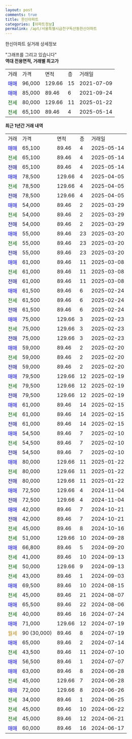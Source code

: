 ```yaml
---
layout: post
comments: true
title: 한신아파트
categories: [아파트정보]
permalink: /apt/서울특별시금천구독산동한신아파트
---
```


한신아파트 실거래 상세정보

<script type="text/javascript">
  google.charts.load('current', {'packages':['line', 'corechart']});
  google.charts.setOnLoadCallback(drawChart);

  function drawChart() {
    var data = new google.visualization.DataTable();
    data.addColumn('date', '거래일');
    data.addColumn('number', "매매");
    data.addColumn('number', "전세");
    data.addColumn('number', "전매");

    data.addRows([[new Date(Date.parse("2025-05-14")), 65100, null, null], [new Date(Date.parse("2025-05-14")), null, 65100, null], [new Date(Date.parse("2025-05-14")), null, null, 65100], [new Date(Date.parse("2025-04-05")), 78500, null, null], [new Date(Date.parse("2025-04-05")), null, 78500, null], [new Date(Date.parse("2025-04-05")), null, null, 78500], [new Date(Date.parse("2025-03-29")), 54000, null, null], [new Date(Date.parse("2025-03-29")), null, 54000, null], [new Date(Date.parse("2025-03-29")), null, null, 54000], [new Date(Date.parse("2025-03-20")), 55000, null, null], [new Date(Date.parse("2025-03-20")), null, 55000, null], [new Date(Date.parse("2025-03-20")), null, null, 55000], [new Date(Date.parse("2025-03-08")), 61000, null, null], [new Date(Date.parse("2025-03-08")), null, 61000, null], [new Date(Date.parse("2025-03-08")), null, null, 61000], [new Date(Date.parse("2025-02-24")), 61500, null, null], [new Date(Date.parse("2025-02-24")), null, 61500, null], [new Date(Date.parse("2025-02-24")), null, null, 61500], [new Date(Date.parse("2025-02-23")), 75000, null, null], [new Date(Date.parse("2025-02-23")), null, 75000, null], [new Date(Date.parse("2025-02-23")), null, null, 75000], [new Date(Date.parse("2025-02-20")), 59000, null, null], [new Date(Date.parse("2025-02-20")), null, 59000, null], [new Date(Date.parse("2025-02-20")), null, null, 59000], [new Date(Date.parse("2025-02-19")), 79500, null, null], [new Date(Date.parse("2025-02-19")), null, 79500, null], [new Date(Date.parse("2025-02-19")), null, null, 79500], [new Date(Date.parse("2025-02-15")), 61000, null, null], [new Date(Date.parse("2025-02-15")), null, 61000, null], [new Date(Date.parse("2025-02-15")), null, null, 61000], [new Date(Date.parse("2025-02-10")), 54500, null, null], [new Date(Date.parse("2025-02-10")), null, 54500, null], [new Date(Date.parse("2025-02-10")), null, null, 54500], [new Date(Date.parse("2025-01-22")), 80000, null, null], [new Date(Date.parse("2025-01-22")), null, 80000, null], [new Date(Date.parse("2025-01-22")), null, null, 80000], [new Date(Date.parse("2024-11-04")), 72500, null, null], [new Date(Date.parse("2024-11-04")), null, null, 72500], [new Date(Date.parse("2024-10-21")), 42000, null, null], [new Date(Date.parse("2024-10-21")), null, null, 42000], [new Date(Date.parse("2024-10-16")), null, 45000, null], [new Date(Date.parse("2024-09-28")), null, 51000, null], [new Date(Date.parse("2024-09-20")), 66800, null, null], [new Date(Date.parse("2024-09-13")), null, 41000, null], [new Date(Date.parse("2024-09-13")), null, 50000, null], [new Date(Date.parse("2024-09-03")), null, 43000, null], [new Date(Date.parse("2024-08-15")), 69500, null, null], [new Date(Date.parse("2024-08-07")), null, 45000, null], [new Date(Date.parse("2024-08-06")), 65500, null, null], [new Date(Date.parse("2024-07-24")), null, 40000, null], [new Date(Date.parse("2024-07-19")), 71000, null, null], [new Date(Date.parse("2024-07-19")), null, null, null], [new Date(Date.parse("2024-07-14")), 65000, null, null], [new Date(Date.parse("2024-07-10")), null, 43500, null], [new Date(Date.parse("2024-07-07")), 56500, null, null], [new Date(Date.parse("2024-06-28")), 63000, null, null], [new Date(Date.parse("2024-06-28")), null, 45000, null], [new Date(Date.parse("2024-06-26")), 72000, null, null], [new Date(Date.parse("2024-06-25")), null, 34000, null], [new Date(Date.parse("2024-06-22")), null, 45000, null], [new Date(Date.parse("2024-06-21")), null, 45000, null], [new Date(Date.parse("2024-06-17")), 60000, null, null]]);

    var options = {
      hAxis: {
        format: 'yyyy/MM/dd'
      },    
      lineWidth: 0,
      pointsVisible: true,    
      title: '최근 1년간 유형별 실거래가 분포',
      legend: { position: 'bottom' }
    };

    var formatter = new google.visualization.NumberFormat({pattern:'###,###'} );
    formatter.format(data, 1);
    formatter.format(data, 2);
    
    setTimeout(function() {
        var chart = new google.visualization.LineChart(document.getElementById('columnchart_material'));
        chart.draw(data, (options));
        document.getElementById('loading').style.display = 'none';
    }, 200);
  }
</script>


<div id="loading" style="z-index:20; display: block; margin-left: 0px">"그래프를 그리고 있습니다"</div>
<div id="columnchart_material" style="width: 95%; margin-left: 0px; display: block"></div>
<!-- contents start -->
<b>역대 전용면적, 거래별 최고가</b>
<table class="sortable">
    <tr>
      <td>거래</td>
      <td>가격</td>
      <td>면적</td>
      <td>층</td>
      <td>거래일</td>
    </tr>
        <tr>
          <td><a style="color: blue">매매</a></td>
          <td>96,000</td>
          <td>129.66</td>
          <td>15</td>
          <td>2021-07-09</td>
        </tr>            <tr>
          <td><a style="color: blue">매매</a></td>
          <td>85,000</td>
          <td>89.46</td>
          <td>6</td>
          <td>2021-09-24</td>
        </tr>        
        <tr>
              <td><a style="color: darkgreen">전세</a></td>
              <td>80,000</td>
              <td>129.66</td>
              <td>11</td>
              <td>2025-01-22</td>
            </tr>            <tr>
              <td><a style="color: darkgreen">전세</a></td>
              <td>65,100</td>
              <td>89.46</td>
              <td>4</td>
              <td>2025-05-14</td>
            </tr>        
    
</table>

<b>최근 1년간 거래 내역</b>

<table class="sortable">
    <tr>
      <td>거래</td>
      <td>가격</td>
      <td>면적</td>
      <td>층</td>
      <td>거래일</td>
    </tr>
    <tr>
      <td><a style="color: blue">매매</a></td>
      <td>65,100</td>
      <td>89.46</td>
      <td>4</td>
      <td>2025-05-14</td>
    </tr>          <tr>
      <td><a style="color: darkgreen">전세</a></td>
      <td>65,100</td>
      <td>89.46</td>
      <td>4</td>
      <td>2025-05-14</td>
    </tr>          <tr>
      <td><a style="color: darkblue">전매</a></td>
      <td>65,100</td>
      <td>89.46</td>
      <td>4</td>
      <td>2025-05-14</td>
    </tr>          <tr>
      <td><a style="color: blue">매매</a></td>
      <td>78,500</td>
      <td>129.66</td>
      <td>4</td>
      <td>2025-04-05</td>
    </tr>          <tr>
      <td><a style="color: darkgreen">전세</a></td>
      <td>78,500</td>
      <td>129.66</td>
      <td>4</td>
      <td>2025-04-05</td>
    </tr>          <tr>
      <td><a style="color: darkblue">전매</a></td>
      <td>78,500</td>
      <td>129.66</td>
      <td>4</td>
      <td>2025-04-05</td>
    </tr>          <tr>
      <td><a style="color: blue">매매</a></td>
      <td>54,000</td>
      <td>89.46</td>
      <td>2</td>
      <td>2025-03-29</td>
    </tr>          <tr>
      <td><a style="color: darkgreen">전세</a></td>
      <td>54,000</td>
      <td>89.46</td>
      <td>2</td>
      <td>2025-03-29</td>
    </tr>          <tr>
      <td><a style="color: darkblue">전매</a></td>
      <td>54,000</td>
      <td>89.46</td>
      <td>2</td>
      <td>2025-03-29</td>
    </tr>          <tr>
      <td><a style="color: blue">매매</a></td>
      <td>55,000</td>
      <td>89.46</td>
      <td>23</td>
      <td>2025-03-20</td>
    </tr>          <tr>
      <td><a style="color: darkgreen">전세</a></td>
      <td>55,000</td>
      <td>89.46</td>
      <td>23</td>
      <td>2025-03-20</td>
    </tr>          <tr>
      <td><a style="color: darkblue">전매</a></td>
      <td>55,000</td>
      <td>89.46</td>
      <td>23</td>
      <td>2025-03-20</td>
    </tr>          <tr>
      <td><a style="color: blue">매매</a></td>
      <td>61,000</td>
      <td>89.46</td>
      <td>11</td>
      <td>2025-03-08</td>
    </tr>          <tr>
      <td><a style="color: darkgreen">전세</a></td>
      <td>61,000</td>
      <td>89.46</td>
      <td>11</td>
      <td>2025-03-08</td>
    </tr>          <tr>
      <td><a style="color: darkblue">전매</a></td>
      <td>61,000</td>
      <td>89.46</td>
      <td>11</td>
      <td>2025-03-08</td>
    </tr>          <tr>
      <td><a style="color: blue">매매</a></td>
      <td>61,500</td>
      <td>89.46</td>
      <td>6</td>
      <td>2025-02-24</td>
    </tr>          <tr>
      <td><a style="color: darkgreen">전세</a></td>
      <td>61,500</td>
      <td>89.46</td>
      <td>6</td>
      <td>2025-02-24</td>
    </tr>          <tr>
      <td><a style="color: darkblue">전매</a></td>
      <td>61,500</td>
      <td>89.46</td>
      <td>6</td>
      <td>2025-02-24</td>
    </tr>          <tr>
      <td><a style="color: blue">매매</a></td>
      <td>75,000</td>
      <td>129.66</td>
      <td>3</td>
      <td>2025-02-23</td>
    </tr>          <tr>
      <td><a style="color: darkgreen">전세</a></td>
      <td>75,000</td>
      <td>129.66</td>
      <td>3</td>
      <td>2025-02-23</td>
    </tr>          <tr>
      <td><a style="color: darkblue">전매</a></td>
      <td>75,000</td>
      <td>129.66</td>
      <td>3</td>
      <td>2025-02-23</td>
    </tr>          <tr>
      <td><a style="color: blue">매매</a></td>
      <td>59,000</td>
      <td>89.46</td>
      <td>2</td>
      <td>2025-02-20</td>
    </tr>          <tr>
      <td><a style="color: darkgreen">전세</a></td>
      <td>59,000</td>
      <td>89.46</td>
      <td>2</td>
      <td>2025-02-20</td>
    </tr>          <tr>
      <td><a style="color: darkblue">전매</a></td>
      <td>59,000</td>
      <td>89.46</td>
      <td>2</td>
      <td>2025-02-20</td>
    </tr>          <tr>
      <td><a style="color: blue">매매</a></td>
      <td>79,500</td>
      <td>129.66</td>
      <td>12</td>
      <td>2025-02-19</td>
    </tr>          <tr>
      <td><a style="color: darkgreen">전세</a></td>
      <td>79,500</td>
      <td>129.66</td>
      <td>12</td>
      <td>2025-02-19</td>
    </tr>          <tr>
      <td><a style="color: darkblue">전매</a></td>
      <td>79,500</td>
      <td>129.66</td>
      <td>12</td>
      <td>2025-02-19</td>
    </tr>          <tr>
      <td><a style="color: blue">매매</a></td>
      <td>61,000</td>
      <td>89.46</td>
      <td>14</td>
      <td>2025-02-15</td>
    </tr>          <tr>
      <td><a style="color: darkgreen">전세</a></td>
      <td>61,000</td>
      <td>89.46</td>
      <td>14</td>
      <td>2025-02-15</td>
    </tr>          <tr>
      <td><a style="color: darkblue">전매</a></td>
      <td>61,000</td>
      <td>89.46</td>
      <td>14</td>
      <td>2025-02-15</td>
    </tr>          <tr>
      <td><a style="color: blue">매매</a></td>
      <td>54,500</td>
      <td>89.46</td>
      <td>7</td>
      <td>2025-02-10</td>
    </tr>          <tr>
      <td><a style="color: darkgreen">전세</a></td>
      <td>54,500</td>
      <td>89.46</td>
      <td>7</td>
      <td>2025-02-10</td>
    </tr>          <tr>
      <td><a style="color: darkblue">전매</a></td>
      <td>54,500</td>
      <td>89.46</td>
      <td>7</td>
      <td>2025-02-10</td>
    </tr>          <tr>
      <td><a style="color: blue">매매</a></td>
      <td>80,000</td>
      <td>129.66</td>
      <td>11</td>
      <td>2025-01-22</td>
    </tr>          <tr>
      <td><a style="color: darkgreen">전세</a></td>
      <td>80,000</td>
      <td>129.66</td>
      <td>11</td>
      <td>2025-01-22</td>
    </tr>          <tr>
      <td><a style="color: darkblue">전매</a></td>
      <td>80,000</td>
      <td>129.66</td>
      <td>11</td>
      <td>2025-01-22</td>
    </tr>          <tr>
      <td><a style="color: blue">매매</a></td>
      <td>72,500</td>
      <td>129.66</td>
      <td>4</td>
      <td>2024-11-04</td>
    </tr>          <tr>
      <td><a style="color: darkblue">전매</a></td>
      <td>72,500</td>
      <td>129.66</td>
      <td>4</td>
      <td>2024-11-04</td>
    </tr>          <tr>
      <td><a style="color: blue">매매</a></td>
      <td>42,000</td>
      <td>89.46</td>
      <td>7</td>
      <td>2024-10-21</td>
    </tr>          <tr>
      <td><a style="color: darkblue">전매</a></td>
      <td>42,000</td>
      <td>89.46</td>
      <td>7</td>
      <td>2024-10-21</td>
    </tr>          <tr>
      <td><a style="color: darkgreen">전세</a></td>
      <td>45,000</td>
      <td>89.46</td>
      <td>8</td>
      <td>2024-10-16</td>
    </tr>          <tr>
      <td><a style="color: darkgreen">전세</a></td>
      <td>51,000</td>
      <td>129.66</td>
      <td>10</td>
      <td>2024-09-28</td>
    </tr>          <tr>
      <td><a style="color: blue">매매</a></td>
      <td>66,800</td>
      <td>89.46</td>
      <td>5</td>
      <td>2024-09-20</td>
    </tr>          <tr>
      <td><a style="color: darkgreen">전세</a></td>
      <td>41,000</td>
      <td>89.46</td>
      <td>10</td>
      <td>2024-09-13</td>
    </tr>          <tr>
      <td><a style="color: darkgreen">전세</a></td>
      <td>50,000</td>
      <td>129.66</td>
      <td>9</td>
      <td>2024-09-13</td>
    </tr>          <tr>
      <td><a style="color: darkgreen">전세</a></td>
      <td>43,000</td>
      <td>89.46</td>
      <td>1</td>
      <td>2024-09-03</td>
    </tr>          <tr>
      <td><a style="color: blue">매매</a></td>
      <td>69,500</td>
      <td>89.46</td>
      <td>10</td>
      <td>2024-08-15</td>
    </tr>          <tr>
      <td><a style="color: darkgreen">전세</a></td>
      <td>45,000</td>
      <td>89.46</td>
      <td>21</td>
      <td>2024-08-07</td>
    </tr>          <tr>
      <td><a style="color: blue">매매</a></td>
      <td>65,500</td>
      <td>89.46</td>
      <td>22</td>
      <td>2024-08-06</td>
    </tr>          <tr>
      <td><a style="color: darkgreen">전세</a></td>
      <td>40,000</td>
      <td>89.46</td>
      <td>16</td>
      <td>2024-07-24</td>
    </tr>          <tr>
      <td><a style="color: blue">매매</a></td>
      <td>71,000</td>
      <td>129.66</td>
      <td>12</td>
      <td>2024-07-19</td>
    </tr>          <tr>
      <td><a style="color: darkgoldenrod">월세</a></td>
      <td>90 (30,000)</td>
      <td>89.46</td>
      <td>8</td>
      <td>2024-07-19</td>
    </tr>          <tr>
      <td><a style="color: blue">매매</a></td>
      <td>65,000</td>
      <td>89.46</td>
      <td>2</td>
      <td>2024-07-14</td>
    </tr>          <tr>
      <td><a style="color: darkgreen">전세</a></td>
      <td>43,500</td>
      <td>89.46</td>
      <td>11</td>
      <td>2024-07-10</td>
    </tr>          <tr>
      <td><a style="color: blue">매매</a></td>
      <td>56,500</td>
      <td>89.46</td>
      <td>1</td>
      <td>2024-07-07</td>
    </tr>          <tr>
      <td><a style="color: blue">매매</a></td>
      <td>63,000</td>
      <td>89.46</td>
      <td>8</td>
      <td>2024-06-28</td>
    </tr>          <tr>
      <td><a style="color: darkgreen">전세</a></td>
      <td>45,000</td>
      <td>129.66</td>
      <td>7</td>
      <td>2024-06-28</td>
    </tr>          <tr>
      <td><a style="color: blue">매매</a></td>
      <td>72,000</td>
      <td>129.66</td>
      <td>8</td>
      <td>2024-06-26</td>
    </tr>          <tr>
      <td><a style="color: darkgreen">전세</a></td>
      <td>34,000</td>
      <td>89.46</td>
      <td>1</td>
      <td>2024-06-25</td>
    </tr>          <tr>
      <td><a style="color: darkgreen">전세</a></td>
      <td>45,000</td>
      <td>89.46</td>
      <td>10</td>
      <td>2024-06-22</td>
    </tr>          <tr>
      <td><a style="color: darkgreen">전세</a></td>
      <td>45,000</td>
      <td>89.46</td>
      <td>12</td>
      <td>2024-06-21</td>
    </tr>          <tr>
      <td><a style="color: blue">매매</a></td>
      <td>60,000</td>
      <td>89.46</td>
      <td>16</td>
      <td>2024-06-17</td>
    </tr>      </table>
<!-- contents end -->    

